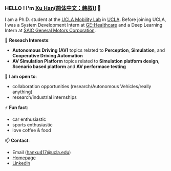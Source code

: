 ### HELLO ! I'm [Xu Han(简体中文：韩叙)!](https://xuhan417.github.io/) 👋

I am a Ph.D. student at the [UCLA Mobility Lab](https://mobility-lab.seas.ucla.edu/) in [UCLA](https://www.ucla.edu/).
Before joining UCLA, I was a System Development Intern at [GE-Healthcare](https://www.gehealthcare.cn/) and 
a Deep Learning Intern at [SAIC General Motors Corporation](https://www.gmchina.com/company/cn/en/gm/home.html).


🔭 **Reseach Interests**:

- **Autonomous Driving (AV)** topics related to **Perception**, **Simulation**, and **Cooperative Driving Automation**
- **AV Simulation Platform** topics related to **Simulation platform design**, **Scenario based platform** and **AV performace testing**


👯 **I am open to**:

- collaboration opportunities (research/Autonomous Vehicles/really anything) 
- research/industrial internships

⚡ **Fun fact**:
- car enthusiastic 
- sports enthusiastic 
- love coffee & food 


📫 **Contact**:
- Email (hanxu417@ucla.edu)
- [Homepage](https://xuhan417.github.io/)
- [Linkedin](https://www.linkedin.com/in/xu-han-12851a64/)


<!---
xuhan417/xuhan417 is a ✨ special ✨ repository because its `README.md` (this file) appears on your GitHub profile.
You can click the Preview link to take a look at your changes.
--->

